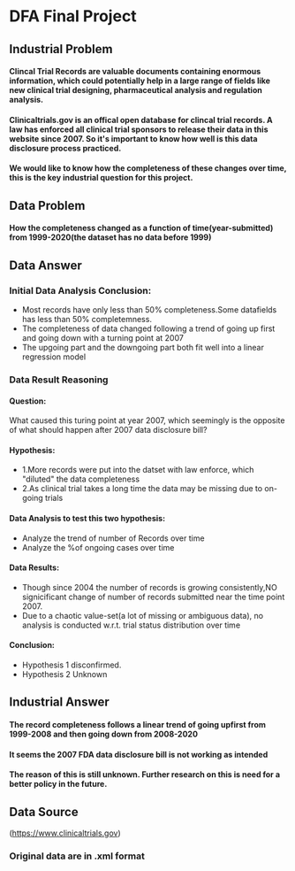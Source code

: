 # DFA Final Project
## Industrial Problem
#### Clincal Trial Records are valuable documents containing enormous information, which could potentially help in a large range of fields like new clinical trial designing, pharmaceutical analysis and regulation analysis.
#### Clinicaltrials.gov is an offical open database for clincal trial records. A law has enforced all clinical trial sponsors to release their data in this website since 2007. So it's important to know how well is this data disclosure process practiced.
#### We would like to know how the completeness of these changes over time, this is the key industrial question for this project.
## Data Problem
#### How the completeness changed as a function of time(year-submitted) from 1999-2020(the dataset has no data before 1999)
## Data Answer
### Initial Data Analysis Conclusion:
- Most records have only less than 50% completeness.Some datafields has less than 50% completemness.
- The completeness of data changed following a trend of going up first and going down with a turning point at 2007
- The upgoing part and the downgoing part both fit well into a linear regression model
### Data Result Reasoning
#### Question:
What caused this turing point at year 2007, which seemingly is the opposite of what should happen after 2007 data disclosure bill?
#### Hypothesis:
- 1.More records were put into the datset with law enforce, which "diluted" the data completeness
- 2.As clinical trial takes a long time the data may be missing due to on-going trials
#### Data Analysis to test this two hypothesis:
- Analyze the trend of number of Records over time
- Analyze the %of ongoing cases over time
#### Data Results:
- Though since 2004 the number of records is growing consistently,NO signicificant change of number of records submitted near the time point 2007.
- Due to a chaotic value-set(a lot of missing or ambiguous data), no analysis is conducted w.r.t. trial status distribution over time
#### Conclusion:
- Hypothesis 1 disconfirmed.
- Hypothesis 2 Unknown
## Industrial Answer
#### The record completeness follows a linear trend of going upfirst from 1999-2008 and then going down from 2008-2020
#### It seems the 2007 FDA data disclosure bill is not working as intended
#### The reason of this is still unknown. Further research on this is need for a better policy in the future.


## Data Source
(https://www.clinicaltrials.gov)

### Original data are in .xml format 
